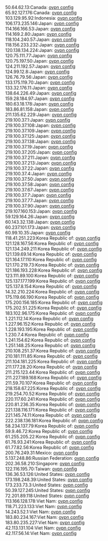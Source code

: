 50.64.62.13:Canada: [ovpn config](vpn/50_64_62_13.ovpn)  
65.92.127.176:Canada: [ovpn config](vpn/65_92_127_176.ovpn)  
103.129.95.92:Indonesia: [ovpn config](vpn/103_129_95_92.ovpn)  
106.173.235.146:Japan: [ovpn config](vpn/106_173_235_146.ovpn)  
114.166.166.53:Japan: [ovpn config](vpn/114_166_166_53.ovpn)  
114.169.2.80:Japan: [ovpn config](vpn/114_169_2_80.ovpn)  
118.104.240.57:Japan: [ovpn config](vpn/118_104_240_57.ovpn)  
118.156.233.232:Japan: [ovpn config](vpn/118_156_233_232.ovpn)  
120.138.134.224:Japan: [ovpn config](vpn/120_138_134_224.ovpn)  
120.75.111.77:Japan: [ovpn config](vpn/120_75_111_77.ovpn)  
120.75.197.50:Japan: [ovpn config](vpn/120_75_197_50.ovpn)  
124.211.192.57:Japan: [ovpn config](vpn/124_211_192_57.ovpn)  
124.99.12.8:Japan: [ovpn config](vpn/124_99_12_8.ovpn)  
126.76.79.56:Japan: [ovpn config](vpn/126_76_79_56.ovpn)  
133.175.119.70:Japan: [ovpn config](vpn/133_175_119_70.ovpn)  
133.32.176.11:Japan: [ovpn config](vpn/133_32_176_11.ovpn)  
138.64.226.49:Japan: [ovpn config](vpn/138_64_226_49.ovpn)  
159.28.184.97:Japan: [ovpn config](vpn/159_28_184_97.ovpn)  
180.63.18.178:Japan: [ovpn config](vpn/180_63_18_178.ovpn)  
183.86.81.158:Japan: [ovpn config](vpn/183_86_81_158.ovpn)  
211.135.62.229:Japan: [ovpn config](vpn/211_135_62_229.ovpn)  
219.100.37.1:Japan: [ovpn config](vpn/219_100_37_1.ovpn)  
219.100.37.108:Japan: [ovpn config](vpn/219_100_37_108.ovpn)  
219.100.37.109:Japan: [ovpn config](vpn/219_100_37_109.ovpn)  
219.100.37.125:Japan: [ovpn config](vpn/219_100_37_125.ovpn)  
219.100.37.138:Japan: [ovpn config](vpn/219_100_37_138.ovpn)  
219.100.37.19:Japan: [ovpn config](vpn/219_100_37_19.ovpn)  
219.100.37.205:Japan: [ovpn config](vpn/219_100_37_205.ovpn)  
219.100.37.211:Japan: [ovpn config](vpn/219_100_37_211.ovpn)  
219.100.37.213:Japan: [ovpn config](vpn/219_100_37_213.ovpn)  
219.100.37.22:Japan: [ovpn config](vpn/219_100_37_22.ovpn)  
219.100.37.4:Japan: [ovpn config](vpn/219_100_37_4.ovpn)  
219.100.37.50:Japan: [ovpn config](vpn/219_100_37_50.ovpn)  
219.100.37.58:Japan: [ovpn config](vpn/219_100_37_58.ovpn)  
219.100.37.67:Japan: [ovpn config](vpn/219_100_37_67.ovpn)  
219.100.37.7:Japan: [ovpn config](vpn/219_100_37_7.ovpn)  
219.100.37.77:Japan: [ovpn config](vpn/219_100_37_77.ovpn)  
219.100.37.90:Japan: [ovpn config](vpn/219_100_37_90.ovpn)  
219.107.160.153:Japan: [ovpn config](vpn/219_107_160_153.ovpn)  
59.129.164.26:Japan: [ovpn config](vpn/59_129_164_26.ovpn)  
60.143.32.138:Japan: [ovpn config](vpn/60_143_32_138.ovpn)  
60.237.101.173:Japan: [ovpn config](vpn/60_237_101_173.ovpn)  
60.99.10.35:Japan: [ovpn config](vpn/60_99_10_35.ovpn)  
118.41.251.223:Korea Republic of: [ovpn config](vpn/118_41_251_223.ovpn)  
121.128.167.56:Korea Republic of: [ovpn config](vpn/121_128_167_56.ovpn)  
121.134.249.211:Korea Republic of: [ovpn config](vpn/121_134_249_211.ovpn)  
121.139.69.14:Korea Republic of: [ovpn config](vpn/121_139_69_14.ovpn)  
121.164.17.110:Korea Republic of: [ovpn config](vpn/121_164_17_110.ovpn)  
121.170.219.73:Korea Republic of: [ovpn config](vpn/121_170_219_73.ovpn)  
121.186.193.228:Korea Republic of: [ovpn config](vpn/121_186_193_228.ovpn)  
123.111.89.100:Korea Republic of: [ovpn config](vpn/123_111_89_100.ovpn)  
125.137.177.199:Korea Republic of: [ovpn config](vpn/125_137_177_199.ovpn)  
125.137.8.154:Korea Republic of: [ovpn config](vpn/125_137_8_154.ovpn)  
14.32.210.224:Korea Republic of: [ovpn config](vpn/14_32_210_224.ovpn)  
175.119.66.190:Korea Republic of: [ovpn config](vpn/175_119_66_190.ovpn)  
175.200.156.185:Korea Republic of: [ovpn config](vpn/175_200_156_185.ovpn)  
175.202.51.225:Korea Republic of: [ovpn config](vpn/175_202_51_225.ovpn)  
183.102.96.175:Korea Republic of: [ovpn config](vpn/183_102_96_175.ovpn)  
1.221.112.14:Korea Republic of: [ovpn config](vpn/1_221_112_14.ovpn)  
1.227.96.152:Korea Republic of: [ovpn config](vpn/1_227_96_152.ovpn)  
1.228.193.195:Korea Republic of: [ovpn config](vpn/1_228_193_195.ovpn)  
1.230.7.4:Korea Republic of: [ovpn config](vpn/1_230_7_4.ovpn)  
1.241.154.62:Korea Republic of: [ovpn config](vpn/1_241_154_62.ovpn)  
1.251.148.25:Korea Republic of: [ovpn config](vpn/1_251_148_25.ovpn)  
210.108.251.37:Korea Republic of: [ovpn config](vpn/210_108_251_37.ovpn)  
210.181.111.85:Korea Republic of: [ovpn config](vpn/210_181_111_85.ovpn)  
211.104.181.225:Korea Republic of: [ovpn config](vpn/211_104_181_225.ovpn)  
211.177.28.20:Korea Republic of: [ovpn config](vpn/211_177_28_20.ovpn)  
211.215.123.44:Korea Republic of: [ovpn config](vpn/211_215_123_44.ovpn)  
211.227.189.168:Korea Republic of: [ovpn config](vpn/211_227_189_168.ovpn)  
211.59.70.107:Korea Republic of: [ovpn config](vpn/211_59_70_107.ovpn)  
218.158.67.225:Korea Republic of: [ovpn config](vpn/218_158_67_225.ovpn)  
219.254.70.52:Korea Republic of: [ovpn config](vpn/219_254_70_52.ovpn)  
220.117.60.241:Korea Republic of: [ovpn config](vpn/220_117_60_241.ovpn)  
220.81.236.35:Korea Republic of: [ovpn config](vpn/220_81_236_35.ovpn)  
221.138.116.171:Korea Republic of: [ovpn config](vpn/221_138_116_171.ovpn)  
221.145.74.11:Korea Republic of: [ovpn config](vpn/221_145_74_11.ovpn)  
222.238.136.181:Korea Republic of: [ovpn config](vpn/222_238_136_181.ovpn)  
58.234.137.79:Korea Republic of: [ovpn config](vpn/58_234_137_79.ovpn)  
59.9.46.72:Korea Republic of: [ovpn config](vpn/59_9_46_72.ovpn)  
61.255.205.22:Korea Republic of: [ovpn config](vpn/61_255_205_22.ovpn)  
61.76.93.241:Korea Republic of: [ovpn config](vpn/61_76_93_241.ovpn)  
61.77.82.56:Korea Republic of: [ovpn config](vpn/61_77_82_56.ovpn)  
200.76.249.31:Mexico: [ovpn config](vpn/200_76_249_31.ovpn)  
5.137.248.86:Russian Federation: [ovpn config](vpn/5_137_248_86.ovpn)  
202.36.58.210:Singapore: [ovpn config](vpn/202_36_58_210.ovpn)  
122.116.195.70:Taiwan: [ovpn config](vpn/122_116_195_70.ovpn)  
136.36.53.126:United States: [ovpn config](vpn/136_36_53_126.ovpn)  
173.198.248.39:United States: [ovpn config](vpn/173_198_248_39.ovpn)  
173.233.73.3:United States: [ovpn config](vpn/173_233_73_3.ovpn)  
50.39.127.245:United States: [ovpn config](vpn/50_39_127_245.ovpn)  
72.201.89.118:United States: [ovpn config](vpn/72_201_89_118.ovpn)  
113.166.128.178:Viet Nam: [ovpn config](vpn/113_166_128_178.ovpn)  
118.71.223.133:Viet Nam: [ovpn config](vpn/118_71_223_133.ovpn)  
14.243.52.1:Viet Nam: [ovpn config](vpn/14_243_52_1.ovpn)  
183.80.234.167:Viet Nam: [ovpn config](vpn/183_80_234_167.ovpn)  
183.80.235.227:Viet Nam: [ovpn config](vpn/183_80_235_227.ovpn)  
42.113.131.104:Viet Nam: [ovpn config](vpn/42_113_131_104.ovpn)  
42.117.56.14:Viet Nam: [ovpn config](vpn/42_117_56_14.ovpn)  
